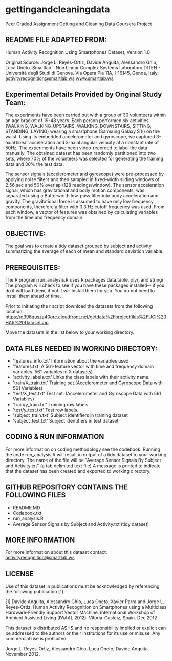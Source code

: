 # gettingandcleaningdata
Peer Graded Assignment Getting and Cleaning Data Coursera Project

## README FILE ADAPTED FROM:
Human Activity Recognition Using Smartphones Dataset, Version 1.0

Original Source:
Jorge L. Reyes-Ortiz, Davide Anguita, Alessandro Ghio, Luca Oneto.
Smartlab - Non Linear Complex Systems Laboratory
DITEN - Università degli Studi di Genova.
Via Opera Pia 11A, I-16145, Genoa, Italy.
activityrecognition@smartlab.ws
www.smartlab.ws

## Experimental Details Provided by Original Study Team:
The experiments have been carried out with a group of 30 volunteers within an age bracket of 19-48 years. Each person performed six activities (WALKING, WALKING_UPSTAIRS, WALKING_DOWNSTAIRS, SITTING, STANDING, LAYING) wearing a smartphone (Samsung Galaxy S II) on the waist. Using its embedded accelerometer and gyroscope, we captured 3-axial linear acceleration and 3-axial angular velocity at a constant rate of 50Hz. The experiments have been video-recorded to label the data manually. The obtained dataset has been randomly partitioned into two sets, where 70% of the volunteers was selected for generating the training data and 30% the test data. 

The sensor signals (accelerometer and gyroscope) were pre-processed by applying noise filters and then sampled in fixed-width sliding windows of 2.56 sec and 50% overlap (128 readings/window). The sensor acceleration signal, which has gravitational and body motion components, was separated using a Butterworth low-pass filter into body acceleration and gravity. The gravitational force is assumed to have only low frequency components, therefore a filter with 0.3 Hz cutoff frequency was used. From each window, a vector of features was obtained by calculating variables from the time and frequency domain. 

## OBJECTIVE:
The goal was to create a tidy dataset grouped by subject and activity summarizing the average of each of mean and standard deviation variable.

## PREREQUISITES:
The R program run_analysis.R uses R packages data.table, plyr, and stringr
The program will check to see if you have these packages installed-- if you do it will load them, if not it will install them for you.
You do not need to install them ahead of time.

Prior to initiating the r script download the datasets from the following location:
https://d396qusza40orc.cloudfront.net/getdata%2Fprojectfiles%2FUCI%20HAR%20Dataset.zip

Move the datasets in the list below to your working directory.

## DATA FILES NEEDED IN WORKING DIRECTORY:
- 'features_info.txt'     Information about the variables used 
- 'features.txt'          A 561-feature vector with time and frequency domain variables.  561 variables in X datasets).
- 'activity_labels.txt'   Links the class labels with their activity name.
- 'train/X_train.txt'     Training set.(Accelerometer and Gyroscope Data with 561 Variables)
- 'test/X_test.txt'       Test set.  (Accelerometer and Gyroscope Data with 561 Variables)
- 'train/y_train.txt'     Training row labels.
- 'test/y_test.txt'       Test row labels.
- 'subject_train.txt'     Subject identifiers in training dataset
- 'subject_test.txt'      Subject identifiers in test dataset

## CODING & RUN INFORMATION
For more information on coding methodology see the codebook.
Running the code run_analysis.R will result in output of a tidy dataset to your working directory.
The name of the file will be "Average Sensor Signals By Subject and Activity.txt"  (a tab delimited text file)
A message is printed to indicate that the dataset has been created and exported to working directory.

## GITHUB REPOSITORY CONTAINS THE FOLLOWING FILES
- README.MD
- Codebook.txt
- run_analysis.R
- Average Sensor Signals by Subject and Activity.txt (tidy dataset)


## MORE INFORMATION
For more information about this dataset contact: activityrecognition@smartlab.ws

## LICENSE
Use of this dataset in publications must be acknowledged by referencing the following publication [1] 

[1] Davide Anguita, Alessandro Ghio, Luca Oneto, Xavier Parra and Jorge L. Reyes-Ortiz. Human Activity Recognition on Smartphones using a Multiclass Hardware-Friendly Support Vector Machine. International Workshop of Ambient Assisted Living (IWAAL 2012). Vitoria-Gasteiz, Spain. Dec 2012

This dataset is distributed AS-IS and no responsibility implied or explicit can be addressed to the authors or their institutions for its use or misuse. Any commercial use is prohibited.

Jorge L. Reyes-Ortiz, Alessandro Ghio, Luca Oneto, Davide Anguita. November 2012.
